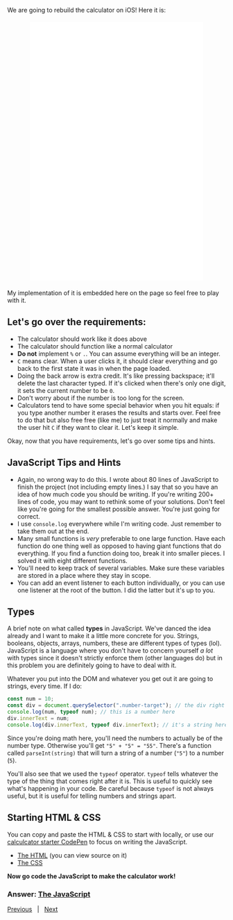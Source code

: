 <style>
  .calc {
    display: inherit;
    margin: 20px auto;
  }
</style>

We are going to rebuild the calculator on iOS! Here it is:

<!-- ![Calculator build in HTML and CSS](./images/calculator.png) -->

<iframe class="calc" width="400" height="595" title="Calculator" src="../static/calculator.html" frameborder="no" allowtransparency="true"></iframe>

My implementation of it is embedded here on the page so feel free to play with it.

## Let's go over the requirements:

- The calculator should work like it does above
- The calculator should function like a normal calculator
- **Do not** implement `%` or `.`. You can assume everything will be an integer.
- `C` means clear. When a user clicks it, it should clear everything and go back to the first state it was in when the page loaded.
- Doing the back arrow is extra credit. It's like pressing backspace; it'll delete the last character typed. If it's clicked when there's only one digit, it sets the current number to be `0`.
- Don't worry about if the number is too long for the screen.
- Calculators tend to have some special behavior when you hit equals: if you type another number it erases the results and starts over. Feel free to do that but also free free (like me) to just treat it normally and make the user hit `C` if they want to clear it. Let's keep it simple.

Okay, now that you have requirements, let's go over some tips and hints.

## JavaScript Tips and Hints

- Again, no wrong way to do this. I wrote about 80 lines of JavaScript to finish the project (not including empty lines.) I say that so you have an idea of how much code you should be writing. If you're writing 200+ lines of code, you may want to rethink some of your solutions. Don't feel like you're going for the smallest possible answer. You're just going for correct.
- I use `console.log` everywhere while I'm writing code. Just remember to take them out at the end.
- Many small functions is _very_ preferable to one large function. Have each function do one thing well as opposed to having giant functions that do everything. If you find a function doing too, break it into smaller pieces. I solved it with eight different functions.
- You'll need to keep track of several variables. Make sure these variables are stored in a place where they stay in scope.
- You can add an event listener to each button individually, or you can use one listener at the root of the button. I did the latter but it's up to you.

## Types

A brief note on what called **types** in JavaScript. We've danced the idea already and I want to make it a little more concrete for you. Strings, booleans, objects, arrays, numbers, these are different types of types (lol). JavaScript is a language where you don't have to concern yourself _a lot_ with types since it doesn't strictly enforce them (other languages do) but in this problem you are definitely going to have to deal with it.

Whatever you put into the DOM and whatever you get out it are going to strings, every time. If I do:

<div class="number-target"></div>

```javascript
const num = 10;
const div = document.querySelector(".number-target"); // the div right above this block
console.log(num, typeof num); // this is a number here
div.innerText = num;
console.log(div.innerText, typeof div.innerText); // it's a string here
```

Since you're doing math here, you'll need the numbers to actually be of the number type. Otherwise you'll get `"5" + "5" = "55"`. There's a function called `parseInt(string)` that will turn a string of a number (`"5"`) to a number (`5`).

You'll also see that we used the `typeof` operator. `typeof` tells whatever the type of the thing that comes right after it is. This is useful to quickly see what's happening in your code. Be careful because `typeof` is not always useful, but it is useful for telling numbers and strings apart.

## Starting HTML & CSS

You can copy and paste the HTML & CSS to start with locally, or use our [calculcator starter CodePen][calcstarter] to focus on writing the JavaScript.

- [The HTML][html] (you can view source on it)
- [The CSS][css]

**Now go code the JavaScript to make the calculator work!**

### Answer: [The JavaScript][js]


[Previous](./13-dom.md) &nbsp; | &nbsp; [Next](./15-interactive.md)


[html]: https://github.com/benpsk/bootcamp/blob/master/static/calculator.html
[css]: https://github.com/benpsk/bootcamp/blob/master/static/calculator.css
[js]: https://github.com/benpsk/bootcamp/blob/master/static/calculator.js
[calcstarter]: https://codepen.io/benpsk/pen/WNzPzqK
